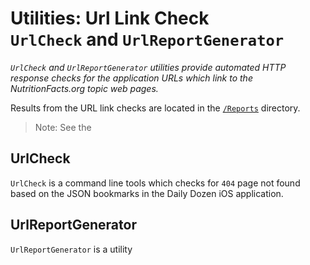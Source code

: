 # Utilities: Url Link Check<br>`UrlCheck` and `UrlReportGenerator`

_`UrlCheck` and `UrlReportGenerator` utilities provide automated HTTP response checks for the application URLs which link to the NutritionFacts.org topic web pages._

Results from the URL link checks are located in the <code>[/Reports](../../Reports)</code> directory.


> Note: See the  

## UrlCheck

`UrlCheck` is a command line tools which checks for `404` page not found based on the JSON bookmarks in the Daily Dozen iOS application.

## UrlReportGenerator

`UrlReportGenerator` is a utility 


